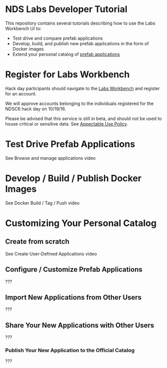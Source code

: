 # NDS Labs Developer Tutorial
This repository contains several tutorials describing how to use the Labs Workbench UI to:
* Test drive and compare prefab applications
* Develop, build, and publish new prefab applications in the form of Docker images
* Extend your personal catalog of [prefab applications](https://github.com/nds-org/ndslabs-specs)

# Register for Labs Workbench
Hack day participants should navigate to the [Labs Workbench](https://www.workbench.nationaldataservice.org/) and register for an account.

We will approve accounts belonging to the individuals registered for the NDSC6 hack day on 10/19/16.

Please be advised that this service is still in beta, and should not be used to house critical or sensitive data. See [Appectable Use Policy](https://nationaldataservice.atlassian.net/wiki/display/NDSC/Acceptable+Use+Policy).

# Test Drive Prefab Applications
See Browse and manage applications video

# Develop / Build / Publish Docker Images
See Docker Build / Tag / Push video

# Customizing Your Personal Catalog
## Create from scratch
See Create User-Defined Applications video

## Configure / Customize Prefab Applications
???

## Import New Applications from Other Users
???

## Share Your New Applications with Other Users
???

### Publish Your New Application to the Official Catalog
???
